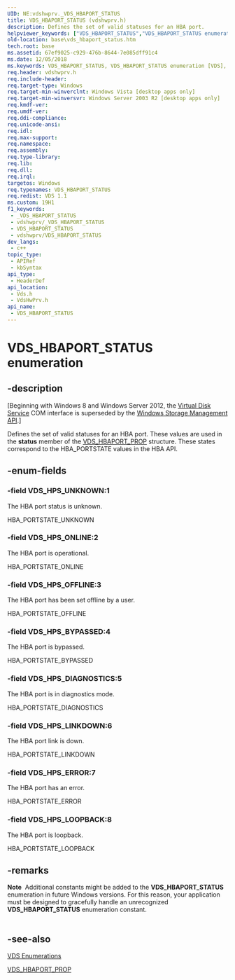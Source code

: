 ```yaml
---
UID: NE:vdshwprv._VDS_HBAPORT_STATUS
title: VDS_HBAPORT_STATUS (vdshwprv.h)
description: Defines the set of valid statuses for an HBA port.
helpviewer_keywords: ["VDS_HBAPORT_STATUS","VDS_HBAPORT_STATUS enumeration [VDS]","VDS_HPS_BYPASSED","VDS_HPS_DIAGNOSTICS","VDS_HPS_ERROR","VDS_HPS_LINKDOWN","VDS_HPS_LOOPBACK","VDS_HPS_OFFLINE","VDS_HPS_ONLINE","VDS_HPS_UNKNOWN","base.vds_hbaport_status","vds/VDS_HBAPORT_STATUS","vds/VDS_HPS_BYPASSED","vds/VDS_HPS_DIAGNOSTICS","vds/VDS_HPS_ERROR","vds/VDS_HPS_LINKDOWN","vds/VDS_HPS_LOOPBACK","vds/VDS_HPS_OFFLINE","vds/VDS_HPS_ONLINE","vds/VDS_HPS_UNKNOWN","vdshwprv/VDS_HBAPORT_STATUS","vdshwprv/VDS_HPS_BYPASSED","vdshwprv/VDS_HPS_DIAGNOSTICS","vdshwprv/VDS_HPS_ERROR","vdshwprv/VDS_HPS_LINKDOWN","vdshwprv/VDS_HPS_LOOPBACK","vdshwprv/VDS_HPS_OFFLINE","vdshwprv/VDS_HPS_ONLINE","vdshwprv/VDS_HPS_UNKNOWN"]
old-location: base\vds_hbaport_status.htm
tech.root: base
ms.assetid: 67ef9025-c929-476b-8644-7e085dff91c4
ms.date: 12/05/2018
ms.keywords: VDS_HBAPORT_STATUS, VDS_HBAPORT_STATUS enumeration [VDS], VDS_HPS_BYPASSED, VDS_HPS_DIAGNOSTICS, VDS_HPS_ERROR, VDS_HPS_LINKDOWN, VDS_HPS_LOOPBACK, VDS_HPS_OFFLINE, VDS_HPS_ONLINE, VDS_HPS_UNKNOWN, base.vds_hbaport_status, vds/VDS_HBAPORT_STATUS, vds/VDS_HPS_BYPASSED, vds/VDS_HPS_DIAGNOSTICS, vds/VDS_HPS_ERROR, vds/VDS_HPS_LINKDOWN, vds/VDS_HPS_LOOPBACK, vds/VDS_HPS_OFFLINE, vds/VDS_HPS_ONLINE, vds/VDS_HPS_UNKNOWN, vdshwprv/VDS_HBAPORT_STATUS, vdshwprv/VDS_HPS_BYPASSED, vdshwprv/VDS_HPS_DIAGNOSTICS, vdshwprv/VDS_HPS_ERROR, vdshwprv/VDS_HPS_LINKDOWN, vdshwprv/VDS_HPS_LOOPBACK, vdshwprv/VDS_HPS_OFFLINE, vdshwprv/VDS_HPS_ONLINE, vdshwprv/VDS_HPS_UNKNOWN
req.header: vdshwprv.h
req.include-header: 
req.target-type: Windows
req.target-min-winverclnt: Windows Vista [desktop apps only]
req.target-min-winversvr: Windows Server 2003 R2 [desktop apps only]
req.kmdf-ver: 
req.umdf-ver: 
req.ddi-compliance: 
req.unicode-ansi: 
req.idl: 
req.max-support: 
req.namespace: 
req.assembly: 
req.type-library: 
req.lib: 
req.dll: 
req.irql: 
targetos: Windows
req.typenames: VDS_HBAPORT_STATUS
req.redist: VDS 1.1
ms.custom: 19H1
f1_keywords:
 - _VDS_HBAPORT_STATUS
 - vdshwprv/_VDS_HBAPORT_STATUS
 - VDS_HBAPORT_STATUS
 - vdshwprv/VDS_HBAPORT_STATUS
dev_langs:
 - c++
topic_type:
 - APIRef
 - kbSyntax
api_type:
 - HeaderDef
api_location:
 - Vds.h
 - VdsHwPrv.h
api_name:
 - VDS_HBAPORT_STATUS
---
```


# VDS_HBAPORT_STATUS enumeration


## -description

<p class="CCE_Message">[Beginning with Windows 8 and Windows Server 2012, the <a href="/windows/desktop/VDS/virtual-disk-service-portal">Virtual Disk Service</a> COM interface is superseded by the <a href="/previous-versions/windows/desktop/stormgmt/windows-storage-management-api-portal">Windows Storage Management API</a>.]

Defines 
   the set of valid statuses for an HBA port. These values are used in the 
   <b>status</b> member of the 
   <a href="/windows/desktop/api/vdshwprv/ns-vdshwprv-vds_hbaport_prop">VDS_HBAPORT_PROP</a> structure. These states correspond to 
   the HBA_PORTSTATE values in the HBA API.

## -enum-fields

### -field VDS_HPS_UNKNOWN:1

The HBA port status is unknown.
     

HBA_PORTSTATE_UNKNOWN

### -field VDS_HPS_ONLINE:2

The HBA port is operational.
     

HBA_PORTSTATE_ONLINE

### -field VDS_HPS_OFFLINE:3

The HBA port has been set offline by a user.
     

HBA_PORTSTATE_OFFLINE

### -field VDS_HPS_BYPASSED:4

The HBA port is bypassed.
     

HBA_PORTSTATE_BYPASSED

### -field VDS_HPS_DIAGNOSTICS:5

The HBA port is in diagnostics mode.
     

HBA_PORTSTATE_DIAGNOSTICS

### -field VDS_HPS_LINKDOWN:6

The HBA port link is down.
     

HBA_PORTSTATE_LINKDOWN

### -field VDS_HPS_ERROR:7

The HBA port has an error.
     

HBA_PORTSTATE_ERROR

### -field VDS_HPS_LOOPBACK:8

The HBA port is loopback.
     

HBA_PORTSTATE_LOOPBACK

## -remarks

<div class="alert"><b>Note</b>  Additional constants might be added to the <b>VDS_HBAPORT_STATUS</b> enumeration in future Windows versions. For this reason, your application must be designed to gracefully handle an unrecognized <b>VDS_HBAPORT_STATUS</b> enumeration constant.</div>
<div> </div>

## -see-also

<a href="/windows/desktop/VDS/vds-enumerations">VDS Enumerations</a>



<a href="/windows/desktop/api/vdshwprv/ns-vdshwprv-vds_hbaport_prop">VDS_HBAPORT_PROP</a>

